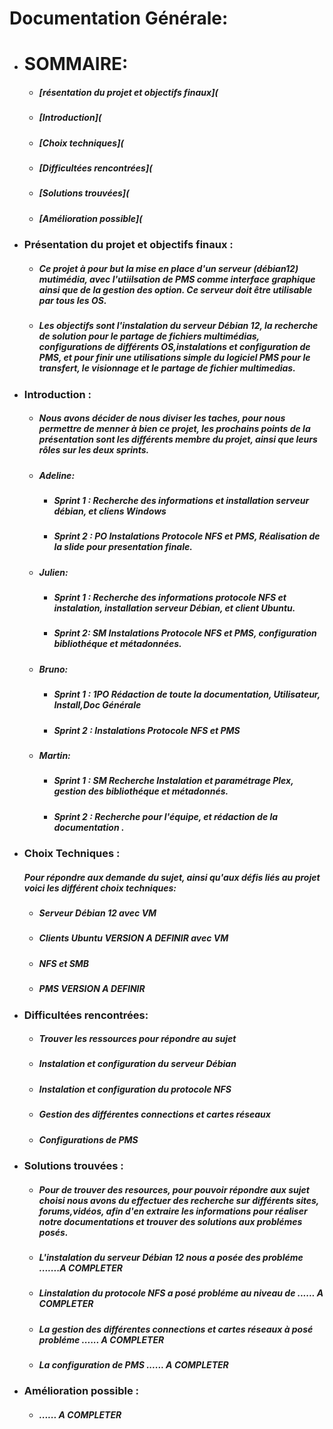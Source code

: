 # **Documentation Générale:**

* # **SOMMAIRE:**
  * ##### [résentation du projet et objectifs finaux](
  * ##### [Introduction](
  * ##### [Choix techniques](
  * ##### [Difficultées rencontrées](
  * ##### [Solutions trouvées](
  * ##### [Amélioration possible](
* ### **Présentation du projet et objectifs finaux :**

  * ##### Ce **projet** à pour but la mise en place d'un **serveur** (_débian12_) mutimédia, avec l'utiilsation de **PMS** comme interface graphique ainsi que de la gestion des option. Ce serveur doit être **utilisable par tous les OS**.
  * ##### Les **objectifs** sont l'instalation du serveur **Débian 12**, **la recherche de solution** pour le partage de fichiers   multimédias, **configurations** de différents **OS**,instalations et configuration de **PMS**, et pour finir une **utilisations simple** du logiciel PMS pour le **transfert**, le **visionnage** et le **partage** de fichier multimedias.
 * ### **Introduction :**
   * ##### Nous avons décider de nous **diviser les taches**, pour nous permettre de menner à bien ce projet, les prochains points de la présentation sont les différents **membre du projet**, ainsi que leurs **rôles** sur les deux sprints. 
   * ##### **Adeline**:
     *  ##### **Sprint 1** : Recherche des informations et installation serveur débian, et cliens Windows        
      * ##### **Sprint 2** : PO Instalations Protocole NFS et PMS, Réalisation de la slide pour presentation finale. 
   * ##### **Julien:** 
     * ##### **Sprint 1** : Recherche des informations protocole NFS et instalation, installation serveur Débian, et 	client Ubuntu. 
      * ##### **Sprint 2**: SM Instalations Protocole NFS et PMS, configuration bibliothéque et métadonnées.
   * ##### **Bruno:** 
     * ##### **Sprint 1** : 1PO Rédaction de toute la documentation, Utilisateur, Install,Doc Générale
     * ##### **Sprint 2** : Instalations Protocole NFS et PMS
   * ##### **Martin:** 
     * ##### **Sprint 1** :  SM Recherche Instalation et paramétrage Plex, gestion des bibliothéque et métadonnés. 
     * ##### **Sprint 2** : Recherche pour l'équipe, et rédaction de la documentation .
 * ### **Choix Techniques :**
 
   ##### Pour répondre aux demande du sujet, ainsi qu'aux défis liés au projet voici les différent choix techniques:
   * ##### Serveur Débian 12 avec VM
   * ##### Clients Ubuntu **VERSION A DEFINIR** avec VM
   * ##### NFS et SMB
   * ##### PMS **VERSION A DEFINIR**
  

* ### **Difficultées rencontrées:**
  * ##### Trouver les **ressources** pour répondre au **sujet**
  * ##### Instalation et configuration du serveur **Débian**
  * ##### Instalation et configuration du protocole **NFS**
  * ##### Gestion des différentes **connections et cartes réseaux**
  * ##### Configurations de **PMS**
  
* ### **Solutions trouvées :**
  * ##### Pour de trouver des resources, pour pouvoir répondre aux sujet choisi nous avons du effectuer des recherche sur différents sites, forums,vidéos, afin d'en extraire les informations pour réaliser notre documentations et trouver des solutions aux problémes posés.
  * ##### L'instalation du serveur Débian 12 nous a posée des probléme **.......A COMPLETER**
  * ##### Linstalation du protocole NFS a posé probléme au niveau de **...... A COMPLETER**
  * ##### La gestion des différentes connections et cartes réseaux à posé probléme **...... A COMPLETER**
  * ##### La configuration de PMS **...... A COMPLETER**
 * ### **Amélioration possible :**
   * ##### **...... A COMPLETER**
